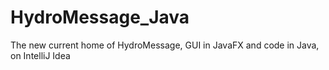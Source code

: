 # HydroMessage_Java

The new current home of HydroMessage, GUI in JavaFX and code in Java, on IntelliJ Idea 
